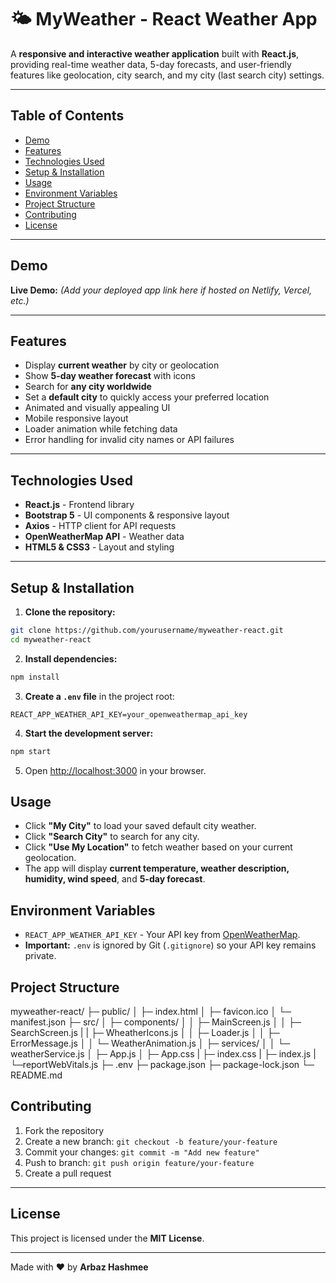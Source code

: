 # 🌤 MyWeather - React Weather App

A **responsive and interactive weather application** built with **React.js**, providing real-time weather data, 5-day forecasts, and user-friendly features like geolocation, city search, and my city (last search city) settings.

---

## Table of Contents

- [Demo](#demo)
- [Features](#features)
- [Technologies Used](#technologies-used)
- [Setup & Installation](#setup--installation)
- [Usage](#usage)
- [Environment Variables](#environment-variables)
- [Project Structure](#project-structure)
- [Contributing](#contributing)
- [License](#license)

---

## Demo

**Live Demo:** *(Add your deployed app link here if hosted on Netlify, Vercel, etc.)*  

---

## Features

- Display **current weather** by city or geolocation
- Show **5-day weather forecast** with icons
- Search for **any city worldwide**
- Set a **default city** to quickly access your preferred location
- Animated and visually appealing UI
- Mobile responsive layout
- Loader animation while fetching data
- Error handling for invalid city names or API failures

---

## Technologies Used

- **React.js** - Frontend library  
- **Bootstrap 5** - UI components & responsive layout  
- **Axios** - HTTP client for API requests  
- **OpenWeatherMap API** - Weather data  
- **HTML5 & CSS3** - Layout and styling  

---

## Setup & Installation

1. **Clone the repository:**
```bash
git clone https://github.com/yourusername/myweather-react.git
cd myweather-react
````

2. **Install dependencies:**

```bash
npm install
```

3. **Create a `.env` file** in the project root:

```env
REACT_APP_WEATHER_API_KEY=your_openweathermap_api_key
```

4. **Start the development server:**

```bash
npm start
```

5. Open [http://localhost:3000](http://localhost:3000) in your browser.


## Usage

* Click **"My City"** to load your saved default city weather.
* Click **"Search City"** to search for any city.
* Click **"Use My Location"** to fetch weather based on your current geolocation.
* The app will display **current temperature, weather description, humidity, wind speed**, and **5-day forecast**.


## Environment Variables

* `REACT_APP_WEATHER_API_KEY` - Your API key from [OpenWeatherMap](https://openweathermap.org/api).
* **Important:** `.env` is ignored by Git (`.gitignore`) so your API key remains private.


## Project Structure


myweather-react/
├─ public/
│  ├─ index.html
│  ├─ favicon.ico
│  └─ manifest.json
├─ src/
│  ├─ components/
│  │  ├─ MainScreen.js
│  │  ├─ SearchScreen.js
|  |  ├─ WheatherIcons.js
│  │  ├─ Loader.js
│  │  ├─ ErrorMessage.js
│  │  └─ WeatherAnimation.js
│  ├─ services/
│  │  └─ weatherService.js
│  ├─ App.js
│  ├─ App.css
|  ├─ index.css
|  ├─ index.js
|  └─reportWebVitals.js
├─ .env
├─ package.json
├─ package-lock.json
└─ README.md


## Contributing

1. Fork the repository
2. Create a new branch: `git checkout -b feature/your-feature`
3. Commit your changes: `git commit -m "Add new feature"`
4. Push to branch: `git push origin feature/your-feature`
5. Create a pull request

---

## License

This project is licensed under the **MIT License**.

---

Made with ❤️ by **Arbaz Hashmee**

```
